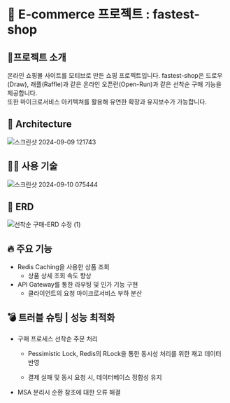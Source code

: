 # 🛒 E-commerce 프로젝트 : fastest-shop
## 📌프로젝트 소개 
온라인 쇼핑몰 사이트를 모티브로 만든 쇼핑 프로젝트입니다. 
fastest-shop은 드로우(Draw), 래플(Raffle)과 같은 온라인 오픈런(Open-Run)과 같은 선착순 구매 기능을 제공합니다.  
또한 마이크로서비스 아키텍쳐를 활용해 유연한 확장과 유지보수가 가능합니다.
## 🚧 Architecture
![스크린샷 2024-09-09 121743](https://github.com/user-attachments/assets/f71f320a-fb99-4ea8-a828-65f56c4be67f)
## 🧑‍💻 사용 기술
![스크린샷 2024-09-10 075444](https://github.com/user-attachments/assets/4d01436c-8ef6-4c05-a955-d2a50b0df7e1)
## 📁 ERD
![선착순 구매-ERD 수정 (1)](https://github.com/user-attachments/assets/2148d763-5aef-4e52-8ac9-5c53d4ed2110)
## 🔥 주요 기능
- Redis Caching을 사용한 상품 조회
  + 상품 상세 조회 속도 향상
- API Gateway를 통한 라우팅 및 인가 기능 구현
  + 클라이언트의 요청 마이크로서비스 부하 분산 
## 💣 트러블 슈팅 | 성능 최적화
- 구매 프로세스 선착순 주문 처리
    + Pessimistic Lock, Redis의 RLock을 통한 동시성 처리를 위한 재고 데이터 반영
    
    +  결제 실패 및 동시 요청 시, 데이터베이스 정합성 유지
    
- MSA 분리시 순환 참조에 대한 오류 해결



  

